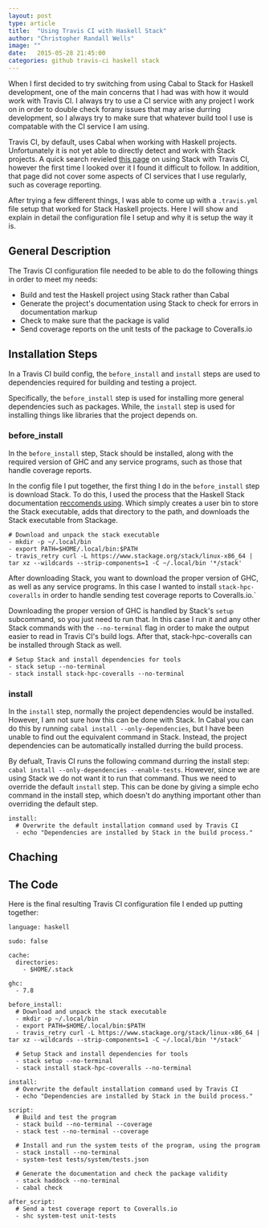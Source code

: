 ```yaml
---
layout: post
type: article
title:  "Using Travis CI with Haskell Stack"
author: "Christopher Randall Wells"
image: ""
date:   2015-05-28 21:45:00
categories: github travis-ci haskell stack
---
```

When I first decided to try switching from using Cabal to Stack for Haskell development, one of the main concerns that I had was with how it would work with Travis CI. I always try to use a CI service with any project I work on in order to double check forany issues that may arise durring development, so I always try to make sure that whatever build tool I use is compatable with the CI service I am using.

Travis CI, by default, uses Cabal when working with Haskell projects. Unfortunately it is not yet able to directly detect and work with Stack projects. A quick search revieled [this page](http://docs.haskellstack.org/en/stable/travis_ci/) on using Stack with Travis CI, however the first time I looked over it I found it difficult to follow. In addition, that page did not cover some aspects of CI services that I use regularly, such as coverage reporting.

After trying a few different things, I was able to come up with a `.travis.yml` file setup that worked for Stack Haskell projects. Here I will show and explain in detail the configuration file I setup and why it is setup the way it is.


## General Description
The Travis CI configuration file needed to be able to do the following things in order to meet my needs:

- Build and test the Haskell project using Stack rather than Cabal
- Generate the project's documentation using Stack to check for errors in documentation markup
- Check to make sure that the package is valid
- Send coverage reports on the unit tests of the package to Coveralls.io

## Installation Steps
In a Travis CI build config, the `before_install` and `install` steps are used to dependencies required for building and testing a project.

Specifically, the `before_install` step is used for installing more general dependencies such as packages. While, the `install` step is used for installing things like libraries that the project depends on.

### before_install
In the `before_install` step, Stack should be installed, along with the required version of GHC and any service programs, such as those that handle coverage reports.

In the config file I put together, the first thing I do in the `before_install` step is download Stack. To do this, I used the process that the Haskell Stack documentation [reccomends using](http://docs.haskellstack.org/en/stable/travis_ci/#installing-stack). Which simply creates a user bin to store the Stack executable, adds that directory to the path, and downloads the Stack executable from Stackage.

```
# Download and unpack the stack executable
- mkdir -p ~/.local/bin
- export PATH=$HOME/.local/bin:$PATH
- travis_retry curl -L https://www.stackage.org/stack/linux-x86_64 | tar xz --wildcards --strip-components=1 -C ~/.local/bin '*/stack'
```

After downloading Stack, you want to download the proper version of GHC, as well as any service programs. In this case I wanted to install `stack-hpc-coveralls` in order to handle sending test coverage reports to Coveralls.io.`

Downloading the proper version of GHC is handled by Stack's `setup` subcommand, so you just need to run that. In this case I run it and any other Stack commands with the `--no-terminal` flag in order to make the output easier to read in Travis CI's build logs. After that, stack-hpc-coveralls can be installed through Stack as well.

```
# Setup Stack and install dependencies for tools
- stack setup --no-terminal
- stack install stack-hpc-coveralls --no-terminal
```

### install
In the `install` step, normally the project dependencies would be installed. However, I am not sure how this can be done with Stack. In Cabal you can do this by running `cabal install --only-dependencies`, but I have been unable to find out the equivalent command in Stack. Instead, the project dependencies can be automatically installed durring the build process.

By defualt, Travis CI runs the following command durring the install step: `cabal install --only-dependencies --enable-tests`. However, since we are using Stack we do not want it to run that command. Thus we need to override the default `install` step. This can be done by giving a simple echo command in the install step, which doesn't do anything important other than overriding the default step.

```
install:
  # Overwrite the default installation command used by Travis CI
  - echo "Dependencies are installed by Stack in the build process."
```

## Chaching

## The Code
Here is the final resulting Travis CI configuration file I ended up putting together:

```
language: haskell

sudo: false

cache:
  directories:
    - $HOME/.stack

ghc:
  - 7.8

before_install:
  # Download and unpack the stack executable
  - mkdir -p ~/.local/bin
  - export PATH=$HOME/.local/bin:$PATH
  - travis_retry curl -L https://www.stackage.org/stack/linux-x86_64 | tar xz --wildcards --strip-components=1 -C ~/.local/bin '*/stack'

  # Setup Stack and install dependencies for tools
  - stack setup --no-terminal
  - stack install stack-hpc-coveralls --no-terminal

install:
  # Overwrite the default installation command used by Travis CI
  - echo "Dependencies are installed by Stack in the build process."

script:
  # Build and test the program
  - stack build --no-terminal --coverage
  - stack test --no-terminal --coverage

  # Install and run the system tests of the program, using the program
  - stack install --no-terminal
  - system-test tests/system/tests.json

  # Generate the documentation and check the package validity
  - stack haddock --no-terminal
  - cabal check

after_script:
  # Send a test coverage report to Coveralls.io
  - shc system-test unit-tests
```
